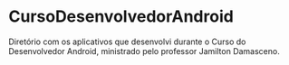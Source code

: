 # CursoDesenvolvedorAndroid
Diretório com os aplicativos que desenvolvi durante o Curso do Desenvolvedor Android, ministrado pelo professor Jamilton Damasceno.
